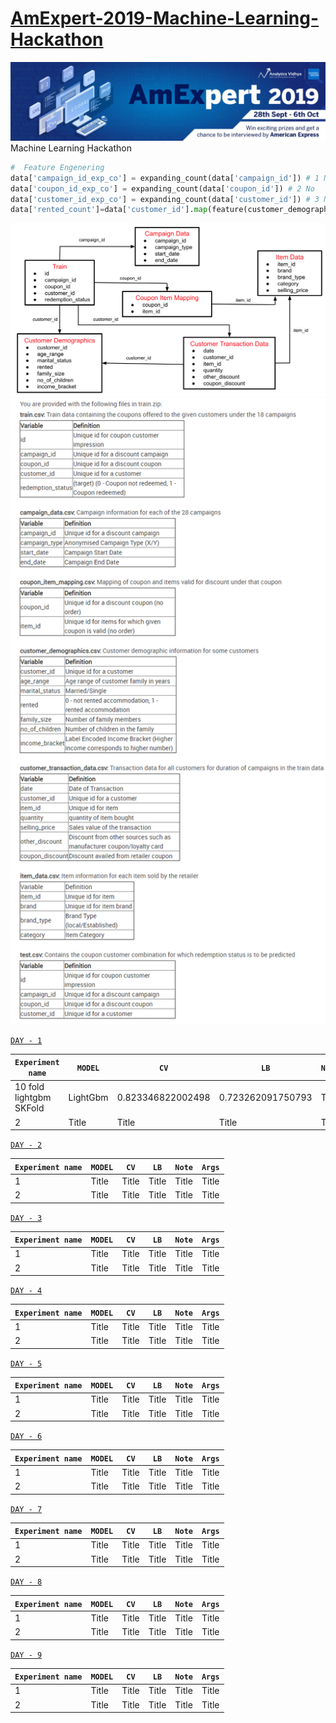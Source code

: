 # [AmExpert-2019-Machine-Learning-Hackathon](https://datahack.analyticsvidhya.com/contest/amexpert-2019-machine-learning-hackathon)
![](./img.png)
 Machine Learning Hackathon
 
  ```python
 #  Feature Engenering
data['campaign_id_exp_co'] = expanding_count(data['campaign_id']) # 1 No
data['coupon_id_exp_co'] = expanding_count(data['coupon_id']) # 2 No
data['customer_id_exp_co'] = expanding_count(data['customer_id']) # 3 No
data['rented_count']=data['customer_id'].map(feature(customer_demographics, 'customer_id','rented','sum'))# 4 No
 ```
 ![](./dis.png)
 ![](./info.png)
 
 
 [`DAY - 1`](./Day-1)
 

 
| `Experiment name`  | `MODEL`  | `CV`  | `LB` |`Note`|
| ----------- | ----------- |----------- |----------- |----------- |
| 10 fold lightgbm SKFold       |LightGbm       |0.823346822002498       |0.723262091750793       |Title       |
| 2      | Title       |Title       |Title       |Title       |Title       |


 [`DAY - 2`](./Day-2)
  

| `Experiment name`  | `MODEL`  | `CV`  | `LB` |`Note`|`Args`|
| ----------- | ----------- |----------- |----------- |----------- |----------- |
| 1      | Title       |Title       |Title       |Title       |Title       |
| 2      | Title       |Title       |Title       |Title       |Title       |


 [`DAY - 3`](./Day-3)
  

| `Experiment name`  | `MODEL`  | `CV`  | `LB` |`Note`|`Args`|
| ----------- | ----------- |----------- |----------- |----------- |----------- |
| 1      | Title       |Title       |Title       |Title       |Title       |
| 2      | Title       |Title       |Title       |Title       |Title       |


 [`DAY - 4`](./Day-4)
  

| `Experiment name`  | `MODEL`  | `CV`  | `LB` |`Note`|`Args`|
| ----------- | ----------- |----------- |----------- |----------- |----------- |
| 1      | Title       |Title       |Title       |Title       |Title       |
| 2      | Title       |Title       |Title       |Title       |Title       |


 [`DAY - 5`](./Day-5)
  

| `Experiment name`  | `MODEL`  | `CV`  | `LB` |`Note`|`Args`|
| ----------- | ----------- |----------- |----------- |----------- |----------- |
| 1      | Title       |Title       |Title       |Title       |Title       |
| 2      | Title       |Title       |Title       |Title       |Title       |


 [`DAY - 6`](./Day-6)
  

| `Experiment name`  | `MODEL`  | `CV`  | `LB` |`Note`|`Args`|
| ----------- | ----------- |----------- |----------- |----------- |----------- |
| 1      | Title       |Title       |Title       |Title       |Title       |
| 2      | Title       |Title       |Title       |Title       |Title       |


 [`DAY - 7`](./Day-7)
  

| `Experiment name`  | `MODEL`  | `CV`  | `LB` |`Note`|`Args`|
| ----------- | ----------- |----------- |----------- |----------- |----------- |
| 1      | Title       |Title       |Title       |Title       |Title       |
| 2      | Title       |Title       |Title       |Title       |Title       |


 [`DAY - 8`](./Day-8)
  

| `Experiment name`  | `MODEL`  | `CV`  | `LB` |`Note`|`Args`|
| ----------- | ----------- |----------- |----------- |----------- |----------- |
| 1      | Title       |Title       |Title       |Title       |Title       |
| 2      | Title       |Title       |Title       |Title       |Title       |


 [`DAY - 9`](./Day-9)
  

| `Experiment name`  | `MODEL`  | `CV`  | `LB` |`Note`|`Args`|
| ----------- | ----------- |----------- |----------- |----------- |----------- |
| 1      | Title       |Title       |Title       |Title       |Title       |
| 2      | Title       |Title       |Title       |Title       |Title       |
